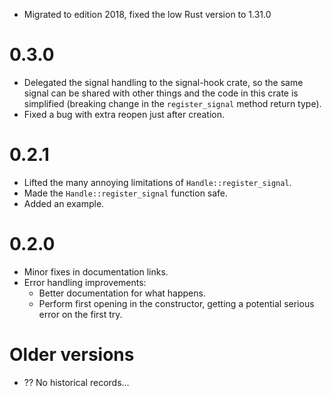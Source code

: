 * Migrated to edition 2018, fixed the low Rust version to 1.31.0

# 0.3.0

* Delegated the signal handling to the signal-hook crate, so the same signal can
  be shared with other things and the code in this crate is simplified (breaking
  change in the `register_signal` method return type).
* Fixed a bug with extra reopen just after creation.

# 0.2.1

* Lifted the many annoying limitations of `Handle::register_signal`.
* Made the `Handle::register_signal` function safe.
* Added an example.

# 0.2.0

* Minor fixes in documentation links.
* Error handling improvements:
  - Better documentation for what happens.
  - Perform first opening in the constructor, getting a potential serious error
    on the first try.

# Older versions

* ?? No historical records…
